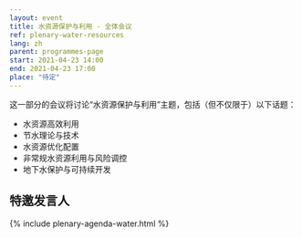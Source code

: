 ```yaml
---
layout: event
title: 水资源保护与利用 - 全体会议
ref: plenary-water-resources
lang: zh
parent: programmes-page
start: 2021-04-23 14:00
end: 2021-04-23 17:00
place: "待定"
---
```


这一部分的会议将讨论“水资源保护与利用”主题，包括（但不仅限于）以下话题：

- 水资源高效利用
- 节水理论与技术
- 水资源优化配置
- 非常规水资源利用与风险调控
- 地下水保护与可持续开发


## 特邀发言人

{% include plenary-agenda-water.html %}

